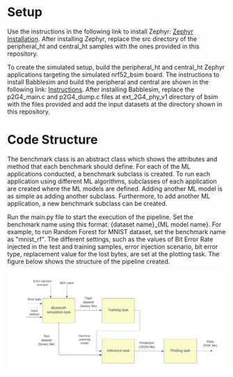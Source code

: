 # Setup

Use the instructions in the following link to install Zephyr: [Zephyr Installation](https://docs.zephyrproject.org/latest/develop/getting_started/index.html).
After installing Zephyr, replace the src directory of the peripheral_ht and central_ht samples with the ones provided in this repository.

To create the simulated setup, build the peripheral_ht and central_ht Zephyr applications targeting the simulated nrf52_bsim board. The instructions to install Babblesim and build the peripheral and central are shown in the following link: [Instructions](https://docs.zephyrproject.org/2.7.5/boards/posix/nrf52_bsim/doc/index.html). After installing Babblesim, replace the p2G4_main.c and p2G4_dump.c files at ext_2G4_phy_v1 directory of bsim with the files provided and add the input datasets at the directory shown in this repository.

# Code Structure

The benchmark class is an abstract class which shows the attributes and method that each benchmark should define. For each of the ML applications conducted, a benchmark subclass is created. To run each application using different ML algorithms, subclasses of each application are created where the ML models are defined. Adding another ML model is as simple as adding another  subclass. Furthermore, to add another ML application, a new benchmark subclass can be created.

Run the main.py file to start the execution of the pipeline. Set the benchmark name using this format: {dataset name}_{ML model name}. For example, to run Random Forest for MNIST dataset, set the benchmark name as "mnist_rf". The different settings, such as the values of Bit Error   Rate injected in the test and training samples, error injection scenario, bit error type, replacement value for the lost bytes, are set at the plotting task. The figure below shows the structure of the pipeline created. 

![figure](https://github.com/eraldolleshi/thesis/blob/main/luigitasks.jpg?raw=true)
